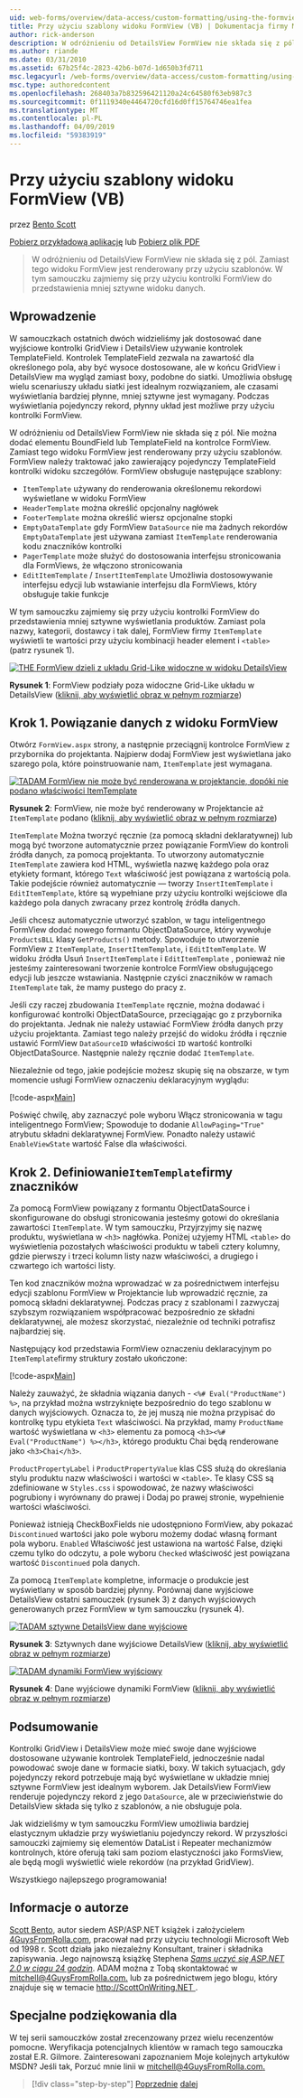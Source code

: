 ```yaml
---
uid: web-forms/overview/data-access/custom-formatting/using-the-formview-s-templates-vb
title: Przy użyciu szablony widoku FormView (VB) | Dokumentacja firmy Microsoft
author: rick-anderson
description: W odróżnieniu od DetailsView FormView nie składa się z pól. Zamiast tego widoku FormView jest renderowany przy użyciu szablonów. W tym samouczku zajmiemy się przy użyciu F....
ms.author: riande
ms.date: 03/31/2010
ms.assetid: 67b25f4c-2823-42b6-b07d-1d650b3fd711
msc.legacyurl: /web-forms/overview/data-access/custom-formatting/using-the-formview-s-templates-vb
msc.type: authoredcontent
ms.openlocfilehash: 268403a7b832596421120a24c64580f63eb987c3
ms.sourcegitcommit: 0f1119340e4464720cfd16d0ff15764746ea1fea
ms.translationtype: MT
ms.contentlocale: pl-PL
ms.lasthandoff: 04/09/2019
ms.locfileid: "59383919"
---
```

# <a name="using-the-formviews-templates-vb"></a>Przy użyciu szablony widoku FormView (VB)

przez [Bento Scott](https://twitter.com/ScottOnWriting)

[Pobierz przykładową aplikację](http://download.microsoft.com/download/5/7/0/57084608-dfb3-4781-991c-407d086e2adc/ASPNET_Data_Tutorial_14_VB.exe) lub [Pobierz plik PDF](using-the-formview-s-templates-vb/_static/datatutorial14vb1.pdf)

> W odróżnieniu od DetailsView FormView nie składa się z pól. Zamiast tego widoku FormView jest renderowany przy użyciu szablonów. W tym samouczku zajmiemy się przy użyciu kontrolki FormView do przedstawienia mniej sztywne widoku danych.


## <a name="introduction"></a>Wprowadzenie

W samouczkach ostatnich dwóch widzieliśmy jak dostosować dane wyjściowe kontrolki GridView i DetailsView używanie kontrolek TemplateField. Kontrolek TemplateField zezwala na zawartość dla określonego pola, aby być wysoce dostosowane, ale w końcu GridView i DetailsView ma wygląd zamiast boxy, podobne do siatki. Umożliwia obsługę wielu scenariuszy układu siatki jest idealnym rozwiązaniem, ale czasami wyświetlania bardziej płynne, mniej sztywne jest wymagany. Podczas wyświetlania pojedynczy rekord, płynny układ jest możliwe przy użyciu kontrolki FormView.

W odróżnieniu od DetailsView FormView nie składa się z pól. Nie można dodać elementu BoundField lub TemplateField na kontrolce FormView. Zamiast tego widoku FormView jest renderowany przy użyciu szablonów. FormView należy traktować jako zawierający pojedynczy TemplateField kontrolki widoku szczegółów. FormView obsługuje następujące szablony:

- `ItemTemplate` używany do renderowania określonemu rekordowi wyświetlane w widoku FormView
- `HeaderTemplate` można określić opcjonalny nagłówek
- `FooterTemplate` można określić wiersz opcjonalne stopki
- `EmptyDataTemplate` gdy FormView `DataSource` nie ma żadnych rekordów `EmptyDataTemplate` jest używana zamiast `ItemTemplate` renderowania kodu znaczników kontrolki
- `PagerTemplate` może służyć do dostosowania interfejsu stronicowania dla FormViews, że włączono stronicowania
- `EditItemTemplate` / `InsertItemTemplate` Umożliwia dostosowywanie interfejsu edycji lub wstawianie interfejsu dla FormViews, który obsługuje takie funkcje

W tym samouczku zajmiemy się przy użyciu kontrolki FormView do przedstawienia mniej sztywne wyświetlania produktów. Zamiast pola nazwy, kategorii, dostawcy i tak dalej, FormView firmy `ItemTemplate` wyświetli te wartości przy użyciu kombinacji header element i `<table>` (patrz rysunek 1).


[![THE FormView dzieli z układu Grid-Like widoczne w widoku DetailsView](using-the-formview-s-templates-vb/_static/image2.png)](using-the-formview-s-templates-vb/_static/image1.png)

**Rysunek 1**: FormView podziały poza widoczne Grid-Like układu w DetailsView ([kliknij, aby wyświetlić obraz w pełnym rozmiarze](using-the-formview-s-templates-vb/_static/image3.png))


## <a name="step-1-binding-the-data-to-the-formview"></a>Krok 1. Powiązanie danych z widoku FormView

Otwórz `FormView.aspx` strony, a następnie przeciągnij kontrolce FormView z przybornika do projektanta. Najpierw dodaj FormView jest wyświetlana jako szarego pola, które poinstruowanie nam, `ItemTemplate` jest wymagana.


[![TADAM FormView nie może być renderowana w projektancie, dopóki nie podano właściwości ItemTemplate](using-the-formview-s-templates-vb/_static/image5.png)](using-the-formview-s-templates-vb/_static/image4.png)

**Rysunek 2**: FormView, nie może być renderowany w Projektancie aż `ItemTemplate` podano ([kliknij, aby wyświetlić obraz w pełnym rozmiarze](using-the-formview-s-templates-vb/_static/image6.png))


`ItemTemplate` Można tworzyć ręcznie (za pomocą składni deklaratywnej) lub mogą być tworzone automatycznie przez powiązanie FormView do kontroli źródła danych, za pomocą projektanta. To utworzony automatycznie `ItemTemplate` zawiera kod HTML, wyświetla nazwę każdego pola oraz etykiety formant, którego `Text` właściwość jest powiązana z wartością pola. Takie podejście również automatycznie — tworzy `InsertItemTemplate` i `EditItemTemplate`, które są wypełniane przy użyciu kontrolki wejściowe dla każdego pola danych zwracany przez kontrolę źródła danych.

Jeśli chcesz automatycznie utworzyć szablon, w tagu inteligentnego FormView dodać nowego formantu ObjectDataSource, który wywołuje `ProductsBLL` klasy `GetProducts()` metody. Spowoduje to utworzenie FormView z `ItemTemplate`, `InsertItemTemplate`, i `EditItemTemplate`. W widoku źródła Usuń `InsertItemTemplate` i `EditItemTemplate` , ponieważ nie jesteśmy zainteresowani tworzenie kontrolce FormView obsługującego edycji lub jeszcze wstawiania. Następnie czyści znaczników w ramach `ItemTemplate` tak, że mamy pustego do pracy z.

Jeśli czy raczej zbudowania `ItemTemplate` ręcznie, można dodawać i konfigurować kontrolki ObjectDataSource, przeciągając go z przybornika do projektanta. Jednak nie należy ustawiać FormView źródła danych przy użyciu projektanta. Zamiast tego należy przejść do widoku źródła i ręcznie ustawić FormView `DataSourceID` właściwości `ID` wartość kontrolki ObjectDataSource. Następnie należy ręcznie dodać `ItemTemplate`.

Niezależnie od tego, jakie podejście możesz skupię się na obszarze, w tym momencie usługi FormView oznaczeniu deklaracyjnym wyglądu:


[!code-aspx[Main](using-the-formview-s-templates-vb/samples/sample1.aspx)]

Poświęć chwilę, aby zaznaczyć pole wyboru Włącz stronicowania w tagu inteligentnego FormView; Spowoduje to dodanie `AllowPaging="True"` atrybutu składni deklaratywnej FormView. Ponadto należy ustawić `EnableViewState` wartość False dla właściwości.

## <a name="step-2-defining-theitemtemplates-markup"></a>Krok 2. Definiowanie`ItemTemplate`firmy znaczników

Za pomocą FormView powiązany z formantu ObjectDataSource i skonfigurowane do obsługi stronicowania jesteśmy gotowi do określania zawartości `ItemTemplate`. W tym samouczku, Przyjrzyjmy się nazwę produktu, wyświetlana w `<h3>` nagłówka. Poniżej użyjemy HTML `<table>` do wyświetlenia pozostałych właściwości produktu w tabeli cztery kolumny, gdzie pierwszy i trzeci kolumn listy nazw właściwości, a drugiego i czwartego ich wartości listy.

Ten kod znaczników można wprowadzać w za pośrednictwem interfejsu edycji szablonu FormView w Projektancie lub wprowadzić ręcznie, za pomocą składni deklaratywnej. Podczas pracy z szablonami I zazwyczaj szybszym rozwiązaniem współpracować bezpośrednio ze składni deklaratywnej, ale możesz skorzystać, niezależnie od techniki potrafisz najbardziej się.

Następujący kod przedstawia FormView oznaczeniu deklaracyjnym po `ItemTemplate`firmy struktury zostało ukończone:


[!code-aspx[Main](using-the-formview-s-templates-vb/samples/sample2.aspx)]

Należy zauważyć, że składnia wiązania danych - `<%# Eval("ProductName") %>`, na przykład można wstrzyknięte bezpośrednio do tego szablonu w danych wyjściowych. Oznacza to, że jej muszą nie można przypisać do kontrolkę typu etykieta `Text` właściwości. Na przykład, mamy `ProductName` wartość wyświetlana w `<h3>` elementu za pomocą `<h3><%# Eval("ProductName") %></h3>`, którego produktu Chai będą renderowane jako `<h3>Chai</h3>`.

`ProductPropertyLabel` i `ProductPropertyValue` klas CSS służą do określania stylu produktu nazw właściwości i wartości w `<table>`. Te klasy CSS są zdefiniowane w `Styles.css` i spowodować, że nazwy właściwości pogrubiony i wyrównany do prawej i Dodaj po prawej stronie, wypełnienie wartości właściwości.

Ponieważ istnieją CheckBoxFields nie udostępniono FormView, aby pokazać `Discontinued` wartości jako pole wyboru możemy dodać własną formant pola wyboru. `Enabled` Właściwość jest ustawiona na wartość False, dzięki czemu tylko do odczytu, a pole wyboru `Checked` właściwość jest powiązana wartość `Discontinued` pola danych.

Za pomocą `ItemTemplate` kompletne, informacje o produkcie jest wyświetlany w sposób bardziej płynny. Porównaj dane wyjściowe DetailsView ostatni samouczek (rysunek 3) z danych wyjściowych generowanych przez FormView w tym samouczku (rysunek 4).


[![TADAM sztywne DetailsView dane wyjściowe](using-the-formview-s-templates-vb/_static/image8.png)](using-the-formview-s-templates-vb/_static/image7.png)

**Rysunek 3**: Sztywnych dane wyjściowe DetailsView ([kliknij, aby wyświetlić obraz w pełnym rozmiarze](using-the-formview-s-templates-vb/_static/image9.png))


[![TADAM dynamiki FormView wyjściowy](using-the-formview-s-templates-vb/_static/image11.png)](using-the-formview-s-templates-vb/_static/image10.png)

**Rysunek 4**: Dane wyjściowe dynamiki FormView ([kliknij, aby wyświetlić obraz w pełnym rozmiarze](using-the-formview-s-templates-vb/_static/image12.png))


## <a name="summary"></a>Podsumowanie

Kontrolki GridView i DetailsView może mieć swoje dane wyjściowe dostosowane używanie kontrolek TemplateField, jednocześnie nadal powodować swoje dane w formacie siatki, boxy. W takich sytuacjach, gdy pojedynczy rekord potrzebuje mają być wyświetlane w układzie mniej sztywne FormView jest idealnym wyborem. Jak DetailsView FormView renderuje pojedynczy rekord z jego `DataSource`, ale w przeciwieństwie do DetailsView składa się tylko z szablonów, a nie obsługuje pola.

Jak widzieliśmy w tym samouczku FormView umożliwia bardziej elastycznym układzie przy wyświetlaniu pojedynczy rekord. W przyszłości samouczki zajmiemy się elementów DataList i Repeater mechanizmów kontrolnych, które oferują taki sam poziom elastyczności jako FormsView, ale będą mogli wyświetlić wiele rekordów (na przykład GridView).

Wszystkiego najlepszego programowania!

## <a name="about-the-author"></a>Informacje o autorze

[Scott Bento](http://www.4guysfromrolla.com/ScottMitchell.shtml), autor siedem ASP/ASP.NET książek i założycielem [4GuysFromRolla.com](http://www.4guysfromrolla.com), pracował nad przy użyciu technologii Microsoft Web od 1998 r. Scott działa jako niezależny Konsultant, trainer i składnika zapisywania. Jego najnowszą książkę Stephena [ *Sams uczyć się ASP.NET 2.0 w ciągu 24 godzin*](https://www.amazon.com/exec/obidos/ASIN/0672327384/4guysfromrollaco). ADAM można z Tobą skontaktować w [ mitchell@4GuysFromRolla.com.](mailto:mitchell@4GuysFromRolla.com) lub za pośrednictwem jego blogu, który znajduje się w temacie [ http://ScottOnWriting.NET ](http://ScottOnWriting.NET).

## <a name="special-thanks-to"></a>Specjalne podziękowania dla

W tej serii samouczków został zrecenzowany przez wielu recenzentów pomocne. Weryfikacja potencjalnych klientów w ramach tego samouczka został E.R. Gilmore. Zainteresowani zapoznaniem Moje kolejnych artykułów MSDN? Jeśli tak, Porzuć mnie linii w [ mitchell@4GuysFromRolla.com.](mailto:mitchell@4GuysFromRolla.com)

> [!div class="step-by-step"]
> [Poprzednie](using-templatefields-in-the-detailsview-control-vb.md)
> [dalej](displaying-summary-information-in-the-gridview-s-footer-vb.md)
